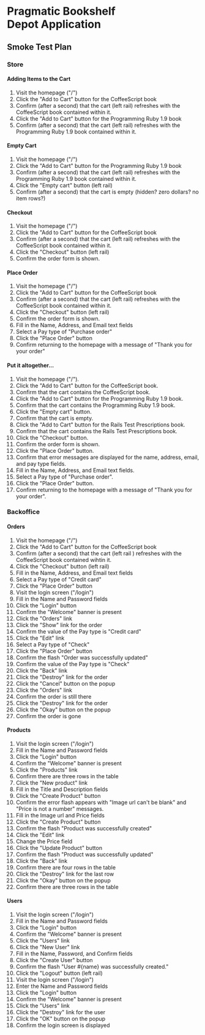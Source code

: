 # Pragmatic Bookshelf<br>Depot Application

## Smoke Test Plan

### Store

#### Adding Items to the Cart

1. Visit the homepage ("/")
1. Click the "Add to Cart" button for the CoffeeScript book
1. Confirm (after a second) that the cart (left rail) refreshes with the
   CoffeeScript book contained within it.
1. Click the "Add to Cart" button for the Programming Ruby 1.9 book
1. Confirm (after a second) that the cart (left rail) refreshes with the
   Programming Ruby 1.9 book contained within it.

#### Empty Cart

1. Visit the homepage ("/")
1. Click the "Add to Cart" button for the Programming Ruby 1.9 book
1. Confirm (after a second) that the cart (left rail) refreshes with the
   Programming Ruby 1.9 book contained within it.
1. Click the "Empty cart" button (left rail)
1. Confirm (after a second) that the cart is empty (hidden? zero
   dollars? no item rows?)

#### Checkout

1. Visit the homepage ("/")
1. Click the "Add to Cart" button for the CoffeeScript book
1. Confirm (after a second) that the cart (left rail) refreshes with the
   CoffeeScript book contained within it.
1. Click the "Checkout" button (left rail)
1. Confirm the order form is shown.

#### Place Order

1. Visit the homepage ("/")
1. Click the "Add to Cart" button for the CoffeeScript book
1. Confirm (after a second) that the cart (left rail) refreshes with the
   CoffeeScript book contained within it.
1. Click the "Checkout" button (left rail)
1. Confirm the order form is shown.
1. Fill in the Name, Address, and Email text fields
1. Select a Pay type of "Purchase order"
1. Click the "Place Order" button
1. Confirm returning to the homepage with a message of "Thank you for
   your order"

#### Put it altogether...

1. Visit the homepage ("/").
1. Click the "Add to Cart" button for the CoffeeScript book.
1. Confirm that the cart contains the CoffeeScript book.
1. Click the "Add to Cart" button for the Programming Ruby 1.9 book.
1. Confirm that the cart contains the Programming Ruby 1.9 book.
1. Click the "Empty cart" button.
1. Confirm that the cart is empty.
1. Click the "Add to Cart" button for the Rails Test Prescriptions book.
1. Confirm that the cart contains the Rails Test Prescriptions book.
1. Click the "Checkout" button.
1. Confirm the order form is shown.
1. Click the "Place Order" button.
1. Confirm that error messages are displayed for the name, address, email,
   and pay type fields.
1. Fill in the Name, Address, and Email text fields.
1. Select a Pay type of "Purchase order".
1. Click the "Place Order" button.
1. Confirm returning to the homepage with a message of "Thank you for
   your order".

### Backoffice

#### Orders

1. Visit the homepage ("/")
1. Click the "Add to Cart" button for the CoffeeScript book
1. Confirm (after a second) that the cart (left rail ) refreshes with
   the CoffeeScript book contained wihtin it.
1. Click the "Checkout" button (left rail)
1. Fill in the Name, Address, and Email text fields
1. Select a Pay type of "Credit card"
1. Click the "Place Order" button
1. Visit the login screen ("/login")
1. Fill in the Name and Password fields
1. Click the "Login" button
1. Confirm the "Welcome" banner is present
1. Click the "Orders" link
1. Click the "Show" link for the order
1. Confirm the value of the Pay type is "Credit card"
1. Click the "Edit" link
1. Select a Pay type of "Check"
1. Click the "Place Order" button
1. Confirm the flash "Order was successfully updated"
1. Confirm the value of the Pay type is "Check"
1. Click the "Back" link
1. Click the "Destroy" link for the order
1. Click the "Cancel" button on the popup
1. Click the "Orders" link
1. Confirm the order is still there
1. Click the "Destroy" link for the order
1. Click the "Okay" button on the popup
1. Confirm the order is gone

#### Products

1. Visit the login screen ("/login")
1. Fill in the Name and Password fields
1. Click the "Login" button
1. Confirm the "Welcome" banner is present
1. Click the "Products" link
1. Confirm there are three rows in the table
1. Click the "New product" link
1. Fill in the Title and Description fields
1. Click the "Create Product" button
1. Confirm the error flash appears with "Image url can't be blank" and
   "Price is not a number" messages.
1. Fill in the Image url and Price fields
1. Click the "Create Product" button
1. Confirm the flash "Product was successfully created"
1. Click the "Edit" link
1. Change the Price field
1. Click the "Update Product" button
1. Confirm the flash "Product was successfully updated"
1. Click the "Back" link
1. Confirm there are four rows in the table
1. Click the "Destroy" link for the last row
1. Click the "Okay" button on the popup
1. Confirm there are three rows in the table

#### Users

1. Visit the login screen ("/login")
1. Fill in the Name and Password fields
1. Click the "Login" button
1. Confirm the "Welcome" banner is present
1. Click the "Users" link
1. Click the "New User" link
1. Fill in the Name, Password, and Confirm fields
1. Click the "Create User" button
1. Confirm the flash "User #{name} was successfully created."
1. Click the "Logout" button (left rail)
1. Visit the login screen ("/login")
1. Enter the Name and Password fields
1. Click the "Login" button
1. Confirm the "Welcome" banner is present
1. Click the "Users" link
1. Click the "Destroy" link for the user
1. Click the "OK" button on the popup
1. Confirm the login screen is displayed
